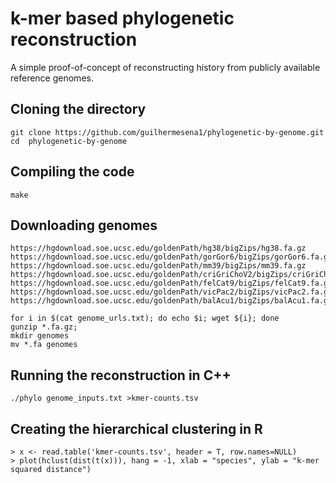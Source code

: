 # k-mer based phylogenetic reconstruction

A simple proof-of-concept of reconstructing history from publicly
available reference genomes.

## Cloning the directory

```
git clone https://github.com/guilhermesena1/phylogenetic-by-genome.git
cd  phylogenetic-by-genome
```

## Compiling the code
```
make
```

## Downloading genomes

```
https://hgdownload.soe.ucsc.edu/goldenPath/hg38/bigZips/hg38.fa.gz
https://hgdownload.soe.ucsc.edu/goldenPath/gorGor6/bigZips/gorGor6.fa.gz
https://hgdownload.soe.ucsc.edu/goldenPath/mm39/bigZips/mm39.fa.gz
https://hgdownload.soe.ucsc.edu/goldenPath/criGriChoV2/bigZips/criGriChoV2.fa.gz
https://hgdownload.soe.ucsc.edu/goldenPath/felCat9/bigZips/felCat9.fa.gz
https://hgdownload.soe.ucsc.edu/goldenPath/vicPac2/bigZips/vicPac2.fa.gz
https://hgdownload.soe.ucsc.edu/goldenPath/balAcu1/bigZips/balAcu1.fa.gz
```

```
for i in $(cat genome_urls.txt); do echo $i; wget ${i}; done
gunzip *.fa.gz;
mkdir genomes
mv *.fa genomes
```

## Running the reconstruction in C++
```
./phylo genome_inputs.txt >kmer-counts.tsv
```

## Creating the hierarchical clustering in R
```
> x <- read.table('kmer-counts.tsv', header = T, row.names=NULL)
> plot(hclust(dist(t(x))), hang = -1, xlab = "species", ylab = "k-mer squared distance")
```
